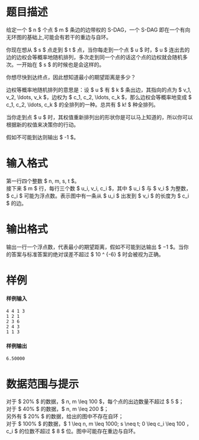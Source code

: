 
# 题目描述

给定一个 $ n $ 个点 $ m $ 条边的边带权的 S-DAG，一个 S-DAG 即在一个有向无环图的基础上,可能会有若干的重边与自环。

你现在想从 $ s $ 点走到 $ t $ 点，当你每走到一个点 $ u $ 时，$ u $ 连出去的边的边权会等概率地随机排列，多次走到同一个点的话这个点的边权就会随机多次。一开始在 $ s $ 的时候也是会这样的。

你想尽快到达终点，因此想知道最小的期望距离是多少？

边权等概率地随机排列的意思是：设 $ u $ 有 $ k $ 条出边，其指向的点为 $ v_1, v_2, \ldots, v_k $，边权为 $ c_1, c_2, \ldots, c_k $，那么边权会等概率地变成 $ c_1, c_2, \ldots, c_k $ 的全排列的一种。总共有 $ k! $ 种全排列。

当你走到点 $ u $ 时，其权值重新排列出的形状你是可以马上知道的，所以你可以根据新的权值来决策你的行动。

假如不可能到达则输出 $ -1 $。

# 输入格式

第一行四个整数 $ n, m, s, t $。  
接下来 $ m $ 行，每行三个数 $ u_i, v_i, c_i $，其中 $ u_i $ 与 $ v_i $ 为整数，$ c_i $ 可能为浮点数。表示图中有一条从 $ u_i $ 出发到 $ v_i $ 的长度为 $ c_i $ 的边。

# 输出格式

输出一行一个浮点数，代表最小的期望距离，假如不可能到达输出 $ −1 $。当你的答案与标准答案的绝对误差不超过 $ 10 ^ {-6} $ 时会被视为正确。

# 样例

#### 样例输入
```plain
4 4 1 3
1 2 1
2 3 6
2 4 3
1 1 3
```

#### 样例输出
```plain
6.50000
```

# 数据范围与提示

对于 $ 20\% $ 的数据，$ n, m \leq 100 $，每个点的出边数量不超过 $ 5 $；  
对于 $ 40\% $ 的数据，$ n, m \leq 200 $；  
另外有 $ 20\% $ 的数据，给出的图中不存在自环；  
对于 $ 100\% $ 的数据，$ 1 \leq n, m \leq 1000; s \neq t; 0 \leq c_i \leq 100 $，$ c_i $ 的位数不超过 $ 8 $ 位。图中可能存在重边与自环。

